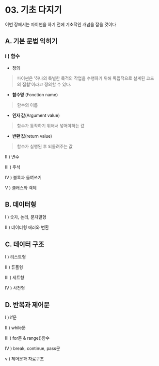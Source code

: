 # 03. 기초 다지기

이번 장에서는 파이썬을 하기 전에 기초적인 개념을 잡을 것이다

## A. 기본 문법 익히기

### **I ) 함수**

- 정의  

> 파이썬은 '하나의 특별한 목적의 작업을 수행하기 위해 독립적으로 설계된 코드의 집합'이라고 정의할 수 있다.

- **함수명** (Fonction name)

> 함수의 이름

- **인자 값**(Argument value)

> 함수가 동작하기 위해서 넣어야하는 값

- **반환 값**(return value)

> 함수가 실행된 후 되돌려주는 값

II ) 변수

III ) 주석  

IV ) 블록과 들여쓰기  

V ) 클래스와 객체

## B. 데이터형

I ) 숫자, 논리, 문자열형  

II ) 데이터형 에러와 변환

## C. 데이터 구조

I ) 리스트형  

II ) 튜플형  

III ) 세트형  

IV ) 사전형

## D. 반복과 제어문

I ) if문  

II ) while문  

III ) for문 & range()함수  

IV ) break, continue, pass문  

v ) 제어문과 자료구조